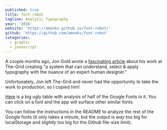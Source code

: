 ```yaml
---
published: true
title: font-robot
tagline: Analytic Typography
year: '2016'
website: 'https://amonks.github.io/font-robot/'
github: 'https://github.com/amonks/font-robot'
categories:
  - graphic
  - javascript
---
```

A couple months ago, Jon Gold wrote a [fascinating article](http://www.jon.gold/2016/05/robot-design-school/) about his work at The-Grid creating "a system that can understand, select & apply typography with the nuance of an expert human designer."

Unfortunately, Jon left The-Grid and never had the opportunity to take the work to production, so I copied him!

[Here](https://amonks.github.io/font-robot) is a big ugly table with analysis of half of the Google Fonts in it. You can click on a font and the app will surface other similar fonts.

You can follow the instructions in the README to analyze the rest of the Google fonts (it only takes a minute, but the output is _way_ too big for localStorage and _slightly_ too big for the Github file-size limit).
